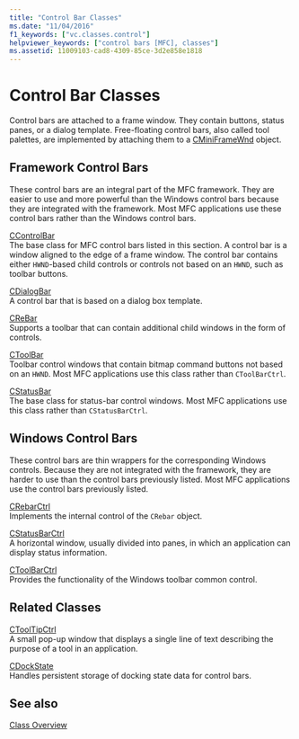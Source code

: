 ```yaml
---
title: "Control Bar Classes"
ms.date: "11/04/2016"
f1_keywords: ["vc.classes.control"]
helpviewer_keywords: ["control bars [MFC], classes"]
ms.assetid: 11009103-cad8-4309-85ce-3d2e858e1818
---
```

# Control Bar Classes

Control bars are attached to a frame window. They contain buttons, status panes, or a dialog template. Free-floating control bars, also called tool palettes, are implemented by attaching them to a [CMiniFrameWnd](../mfc/reference/cminiframewnd-class.md) object.

## Framework Control Bars

These control bars are an integral part of the MFC framework. They are easier to use and more powerful than the Windows control bars because they are integrated with the framework. Most MFC applications use these control bars rather than the Windows control bars.

[CControlBar](../mfc/reference/ccontrolbar-class.md)<br/>
The base class for MFC control bars listed in this section. A control bar is a window aligned to the edge of a frame window. The control bar contains either `HWND`-based child controls or controls not based on an `HWND`, such as toolbar buttons.

[CDialogBar](../mfc/reference/cdialogbar-class.md)<br/>
A control bar that is based on a dialog box template.

[CReBar](../mfc/reference/crebar-class.md)<br/>
Supports a toolbar that can contain additional child windows in the form of controls.

[CToolBar](../mfc/reference/ctoolbar-class.md)<br/>
Toolbar control windows that contain bitmap command buttons not based on an `HWND`. Most MFC applications use this class rather than `CToolBarCtrl`.

[CStatusBar](../mfc/reference/cstatusbar-class.md)<br/>
The base class for status-bar control windows. Most MFC applications use this class rather than `CStatusBarCtrl`.

## Windows Control Bars

These control bars are thin wrappers for the corresponding Windows controls. Because they are not integrated with the framework, they are harder to use than the control bars previously listed. Most MFC applications use the control bars previously listed.

[CRebarCtrl](../mfc/reference/crebarctrl-class.md)<br/>
Implements the internal control of the `CRebar` object.

[CStatusBarCtrl](../mfc/reference/cstatusbarctrl-class.md)<br/>
A horizontal window, usually divided into panes, in which an application can display status information.

[CToolBarCtrl](../mfc/reference/ctoolbarctrl-class.md)<br/>
Provides the functionality of the Windows toolbar common control.

## Related Classes

[CToolTipCtrl](../mfc/reference/ctooltipctrl-class.md)<br/>
A small pop-up window that displays a single line of text describing the purpose of a tool in an application.

[CDockState](../mfc/reference/cdockstate-class.md)<br/>
Handles persistent storage of docking state data for control bars.

## See also

[Class Overview](../mfc/class-library-overview.md)
